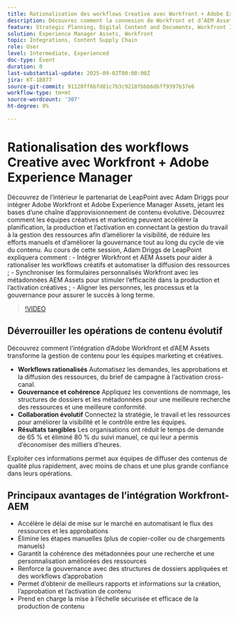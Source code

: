 ```yaml
---
title: Rationalisation des workflows Creative avec Workfront + Adobe Experience Manager
description: Découvrez comment la connexion de Workfront et d’AEM Assets rationalise les demandes, automatise les métadonnées, améliore la gouvernance et alimente une chaîne logistique de contenu efficace.
feature: Strategic Planning, Digital Content and Documents, Workfront Integrations and Apps
solution: Experience Manager Assets, Workfront
topic: Integrations, Content Supply Chain
role: User
level: Intermediate, Experienced
doc-type: Event
duration: 0
last-substantial-update: 2025-09-02T00:00:00Z
jira: KT-18877
source-git-commit: 91120ff6bfd81c7b3c9218fbbb6dbff9397b37e6
workflow-type: tm+mt
source-wordcount: '307'
ht-degree: 0%

---
```



# Rationalisation des workflows Creative avec Workfront + Adobe Experience Manager

Découvrez de l’intérieur le partenariat de LeapPoint avec Adam Driggs pour intégrer Adobe Workfront et Adobe Experience Manager Assets, jetant les bases d’une chaîne d’approvisionnement de contenu évolutive. Découvrez comment les équipes créatives et marketing peuvent accélérer la planification, la production et l’activation en connectant la gestion du travail à la gestion des ressources afin d’améliorer la visibilité, de réduire les efforts manuels et d’améliorer la gouvernance tout au long du cycle de vie du contenu. Au cours de cette session, Adam Driggs de LeapPoint expliquera comment : - Intégrer Workfront et AEM Assets pour aider à rationaliser les workflows créatifs et automatiser la diffusion des ressources ; - Synchroniser les formulaires personnalisés Workfront avec les métadonnées AEM Assets pour stimuler l’efficacité dans la production et l’activation créatives ; - Aligner les personnes, les processus et la gouvernance pour assurer le succès à long terme.

>[!VIDEO](https://video.tv.adobe.com/v/3471497/?learn=on&enablevpops)


## Déverrouiller les opérations de contenu évolutif

Découvrez comment l’intégration d’Adobe Workfront et d’AEM Assets transforme la gestion de contenu pour les équipes marketing et créatives.

* **Workflows rationalisés** Automatisez les demandes, les approbations et la diffusion des ressources, du brief de campagne à l’activation cross-canal.
* **Gouvernance et cohérence** Appliquez les conventions de nommage, les structures de dossiers et les métadonnées pour une meilleure recherche des ressources et une meilleure conformité.
* **Collaboration évolutif** Connectez la stratégie, le travail et les ressources pour améliorer la visibilité et le contrôle entre les équipes.
* **Résultats tangibles** Les organisations ont réduit le temps de demande de 65 % et éliminé 80 % du suivi manuel, ce qui leur a permis d’économiser des milliers d’heures.

Exploiter ces informations permet aux équipes de diffuser des contenus de qualité plus rapidement, avec moins de chaos et une plus grande confiance dans leurs opérations.

## Principaux avantages de l’intégration Workfront-AEM

* Accélère le délai de mise sur le marché en automatisant le flux des ressources et les approbations
* Élimine les étapes manuelles (plus de copier-coller ou de chargements manuels)
* Garantit la cohérence des métadonnées pour une recherche et une personnalisation améliorées des ressources
* Renforce la gouvernance avec des structures de dossiers appliquées et des workflows d’approbation
* Permet d’obtenir de meilleurs rapports et informations sur la création, l’approbation et l’activation de contenu
* Prend en charge la mise à l’échelle sécurisée et efficace de la production de contenu
